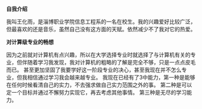 **自我介绍**

我叫王化雨，是淄博职业学院信息工程系的一名在校生。我的兴趣爱好比较广泛，但最喜欢的还是音乐，虽然自己没有这方面的天赋。依然减少不了我对它的热爱。

**对计算级专业的畅想**

因为之前就对计算机有点兴趣，所以在大学选择专业时就选择了与计算机有关的专业，但伴随着学习我发现，我对计算机的粗略的了解是完全不够，只是一点点皮毛而已。
甚至更加坚固了我要学好这一阶段专业的决心，甚至我现在并不怎么专业，但我相信通过学习我会越来越专业。
我现在已经有了3中能力，第一种是能够在任何时候看清自己的实力，不去强求做自己实力范围之外的事。
第二种是可以定一个目标并通过不懈努力实现它，再去考虑其他事情。
第三种是无尽的学习能力。
